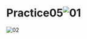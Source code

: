# Practice05![01](https://user-images.githubusercontent.com/100833871/163363375-b45cd18e-117a-42f5-9668-bbca7e6d17d5.jpg)
![02](https://user-images.githubusercontent.com/100833871/163363381-29a69036-d2c7-4047-8b71-e7338cfff433.jpg)
